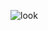 ![look](https://user-images.githubusercontent.com/1387913/87007215-bed2a900-c176-11ea-9bb6-3273562165fe.gif)
